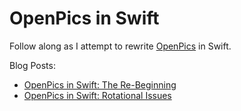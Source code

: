 # OpenPics in Swift

Follow along as I attempt to rewrite [OpenPics](https://github.com/pj4533/OpenPics) in Swift.

Blog Posts:

* [OpenPics in Swift: The Re-Beginning](http://saygoodnight.com/2015/06/16/openpics-swift-1.html)
* [OpenPics in Swift: Rotational Issues](http://saygoodnight.com/2015/06/18/openpics-swift-rotation.html)
